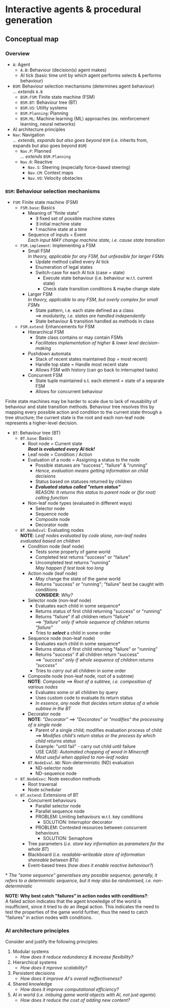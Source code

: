 # Interactive agents & procedural generation

## Conceptual map
### Overview
- `A`: Agent
     - `A.B`: Behaviour (decision(s) agent makes)
     - AI tick (basic time unit by which agent performs selects & performs behaviour)
- `BSM`: Behaviour selection mechanisms (determines agent behaviour) <br> _... extends_ `A.B`
    - `BSM.FSM`: Finite state machine (FSM)
    - `BSM.BT`: Behaviour tree (BT)
    - `BSM.US`: Utility systems
    - `BSM.Planning`: Planning
    - `BSM.ML`: Machine learning (ML) approaches (ex. reinforcement learning, neural networks)
- AI architecture principles
- `Nav`: Navigation <br> _... extends, expands but also goes beyond_ `BSM` (i.e. inherits from, expands but also goes beyond `BSM`)
    - `Nav.P`: Planned <br> _... extends_ `BSM.Planning`
    - `Nav.R`: Reactive
        - `Nav.S`: Steering (especially force-based steering)
        - `Nav.CM`: Context maps
        - `Nav.VO`: Velocity obstacles

### `BSM`: Behaviour selection mechanisms
- `FSM`: Finite state machine (FSM)
    - `FSM.base`: Basics
        - Meaning of "finite state"
            - $\exists$ fixed set of possible machine states
            - $\exists$ initial machine state
            - 1 machine state at a time
        - Sequence of inputs = Event <br> _Each input MAY change machine state, i.e. cause state transition_
    - `FSM.implement`: Implementing a FSM
        - Small FSM <br> _In theory, applicable for any FSM, but unfeasible for larger FSMs_
            - Update method called every AI tick
            - Enumeration of legal states
            - Switch-case for each AI tick (case = state)
                - Execute state behaviour (i.e. behaviour w.r.t. current state)
                - Check state transition conditions & maybe change state
        - Larger FSM <br> _In theory, applicable to any FSM, but overly complex for small FSMs_
            - State pattern, i.e. each state defined as a class <br> $\implies$ _modularity, i.e. states are handled independently_
            - State behaviour & transition handled as methods in class
    - `FSM.extend`: Enhancements for FSM
        - Hierarchical FSM
            - State class contains or may contain FSMs
            - _Facilitates implementation of higher & lower level decision-making_
        - Pushdown automata
            - Stack of recent states maintained (top = most recent)
            - Handle top state = Handle most recent state
            - Allows FSM with history (can go back to interrupted tasks)
        - Concurrent FSM
            - State tuple maintained s.t. each element = state of a separate FSM
            - Allows for concurrent behaviour

Finite state machines may be harder to scale due to lack of reusability of behaviour and state transition methods. Behaviour tree resolves this by mapping every possible action and condition to the current state through a tree structure; the current state is the root and each non-leaf node represents a higher-level decision.

- `BT`: Behaviour tree (BT)
    - `BT.base`: Basics
        - Root node = Current state <br> **_Root is evaluated every AI tick!_**
        - Leaf node = Condition / Action
        - Evaluation of a node = Assigning a status to the node
            - Possible statuses are "success", "failure" & "running"
            - _Hence, evaluation means getting information on child decisions_
            - Status based on statuses returned by children
            - **_Evaluated status called "return status"_** <br> REASON: _It returns this status to parent node or (for root) calling function_
        - Non-leaf node types (evaluated in different ways)
            - Selector node
            - Sequence node
            - Composite node
            - Decorator node
    - `BT.NodeEval`: Evaluating nodes <br> **NOTE**: _Leaf nodes evaluated by code alone, non-leaf nodes evaluated based on children_
        - Condition node (leaf node)
            - Tests some property of game world
            - Completed test returns "success" or "failure"
            - Uncompleted test returns "running" <br> _May happen if test took too long_
        - Action node (leaf node)
            - _May_ change the state of the game world
            - Returns "success" or "running"; "failure" best be caught with conditions <br> **CONSIDER**: _Why?_
        - Selector node (non-leaf node)
            - Evaluates each child in some sequence\*
            - Returns status of first child returning "success" or "running"
            - Returns "failure" if all children return "failure" <br> $\implies$ _"failure" only if whole sequence of children returns "failure"_
            - Tries to **_select_** a child in some order
        - Sequence node (non-leaf node)
            - Evaluates each child in some sequence\*
            - Returns status of first child returning "failure" or "running"
            - Returns "success" if all children return "success" <br> $\implies$ _"success" only if whole sequence of children returns "success"_
            - Tries to _carry out_ all children in some order
        - Composite node (non-leaf node, root of a subtree) <br> **NOTE**: _Composite_ $\implies$ _Root of a subtree, i.e. composition of various nodes_
            - Evaluates some or all children by query
            - Uses custom code to evaluate its return status
            - _In essence, any node that decides return status of a whole subtree in the BT_
        - Decorator node <br> **NOTE**: _"Decorator"_ $\implies$ _"Decorates" or "modifies" the processing of a single node_
            - Parent of a single child; modifies evaluation process of child <br> $\implies$ _Modifies child's return status or the process by which child returns status_
            - Example: "until fail" - carry out child until failure <br> USE CASE: _Automated chopping of wood in Minecraft_
            - _Most useful when applied to non-leaf nodes_
        - `BT.NodeEval.ND`: Non-deterministic (ND) evaluation
            - ND-selector node
            - ND-sequence node
    - `BT.NodeExec`: Node execution methods
        - Root traversal
        - Node schedular
    - `BT.extend`: Extensions of BT
        - Concurrent behaviours
            - Parallel selector node
            - Parallel sequence node
            - PROBLEM: Limiting behaviours w.r.t. key conditions
                - SOLUTION: Interruptor decorator
            - PROBLEM: Contested resources between concurrent behaviours
                - SOLUTION: Semaphore
        - Tree parameters (_i.e. store key information as parameters for the whole BT_)
        - Blackboard (_i.e. readable-writeable store of information shareable between BTs_)
        - Event-based trees (_how does it enable reactive behaviour?_)

\* _The "some sequence" generalises any possible sequence; generally, it refers to a deterministic sequence, but it may also be randomised, i.e. non-deterministic_

**NOTE: Why best catch "failures" in action nodes with conditions?**: <br> A failed action indicates that the agent knowledge of the world is insufficient, since it tried to do an illegal action. This indicates the need to test the properties of the game world further, thus the need to catch "failures" in action nodes with conditions.

### AI architecture principles
Consider and justify the following principles:

1. Modular systems
    - _How does it reduce redundancy & increase flexibility?_
2. Hierarchical systems
    - _How does it mprove scalability?_
3. Persistent decisions
    - _How does it improve AI's overall neffectiveness?_
4. Shared knowledge
    - _How does it improve computational efficiency?_
5. AI in world (_i.e. imbuing game world objects with AI, not just agents_)
    - _How does it reduce the cost of adding new content?_
